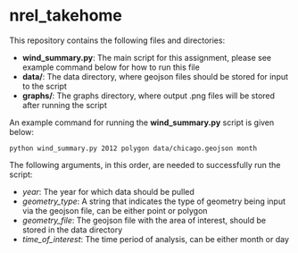 # nrel_takehome

This repository contains the following files and directories:

* __wind_summary.py__: The main script for this assignment, please see example command below for how to run this file
* __data/__: The data directory, where geojson files should be stored for input to the script
* __graphs/__: The graphs directory, where output .png files will be stored after running the script

An example command for running the __wind_summary.py__ script is given below:

```
python wind_summary.py 2012 polygon data/chicago.geojson month
```

The following arguments, in this order, are needed to successfully run the script:

* *year*: The year for which data should be pulled
* *geometry_type*: A string that indicates the type of geometry being input via the geojson file, can be either point or polygon
* *geometry_file*: The geojson file with the area of interest, should be stored in the data directory
* *time_of_interest*: The time period of analysis, can be either month or day
